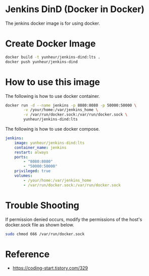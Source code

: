 # Jenkins DinD (Docker in Docker)

The jenkins docker image is for using docker.

# Create Docker Image

```bash
docker build -t yunheur/jenkins-dind:lts .
docker push yunheur/jenkins-dind
```

# How to use this image

The following is how to use docker container.

```bash
docker run -d --name jenkins -p 8080:8080 -p 50000:50000 \
        -v /your/home:/var/jenkins_home \
        -v /var/run/docker.sock:/var/run/docker.sock \
        yunheur/jenkins-dind:lts
```

The following is how to use docker compose.
```yaml 
jenkins:
    image: yunheur/jenkins-dind:lts
    container_name: jenkins
    restart: always
    ports: 
        - "8080:8080"
        - "50000:50000"
    privileged: true
    volumes:
        - /your/home:/var/jenkins_home
        - /var/run/docker.sock:/var/run/docker.sock
```

# Trouble Shooting

If permission denied occurs, modify the permissions of the host's docker.sock file as shown below.
```bash
sudo chmod 666 /var/run/docker.sock
```

# Reference

- https://coding-start.tistory.com/329